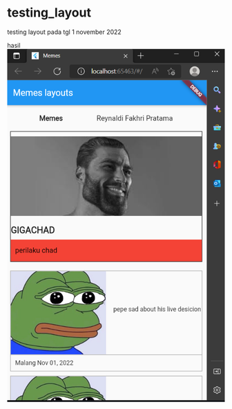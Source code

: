 # testing_layout

testing layout pada tgl 1 november 2022

hasil
![ss](https://github.com/renaldi-oss/pemrogaman_mobile/blob/master/testing_layout/ss.PNG?raw=true "screenshot")
